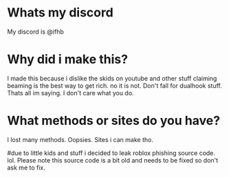 # Whats my discord

My discord is @ifhb

# Why did i make this?

I made this because i dislike the skids on youtube and other stuff claiming beaming is the best way to get rich. no it is not. Don't fall for dualhook stuff. Thats all im saying. I don't care what you do.


# What methods or sites do you have?

I lost many methods. Oopsies. Sites i can make tho.


#due to little kids and stuff i decided to leak roblox phishing source code. lol. Please note this source code is a bit old and needs to be fixed so don't ask me to fix. 
